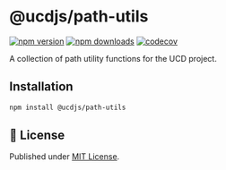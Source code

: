 # @ucdjs/path-utils

[![npm version][npm-version-src]][npm-version-href]
[![npm downloads][npm-downloads-src]][npm-downloads-href]
[![codecov][codecov-src]][codecov-href]

A collection of path utility functions for the UCD project.

## Installation

```bash
npm install @ucdjs/path-utils
```

  ## 📄 License

Published under [MIT License](./LICENSE).

[npm-version-src]: https://img.shields.io/npm/v/@ucdjs/path-utils?style=flat&colorA=18181B&colorB=4169E1
[npm-version-href]: https://npmjs.com/package/@ucdjs/path-utils
[npm-downloads-src]: https://img.shields.io/npm/dm/@ucdjs/path-utils?style=flat&colorA=18181B&colorB=4169E1
[npm-downloads-href]: https://npmjs.com/package/@ucdjs/path-utils
[codecov-src]: https://img.shields.io/codecov/c/gh/ucdjs/ucd?style=flat&colorA=18181B&colorB=4169E1
[codecov-href]: https://codecov.io/gh/ucdjs/ucd
